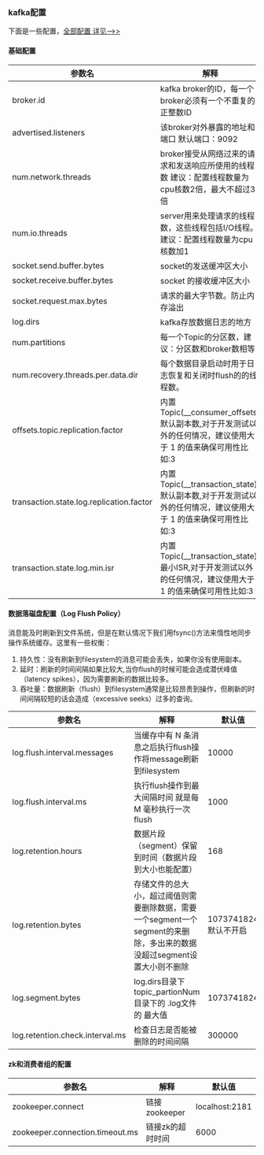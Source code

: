 ### kafka配置  
  
下面是一些配置，[全部配置 详见-->>](http://kafka.apache.org/0101/documentation.html#configuration)    
#### 基础配置  
|   参数名   |  解释    |  默认值  |
| ---- | ---- | ---- |
|  broker.id    | kafka broker的ID，每一个broker必须有一个不重复的正整数ID     |
|  advertised.listeners    | 该broker对外暴露的地址和端口 默认端口：9092     | 127.0.0.1:9092
|  num.network.threads    | broker接受从网络过来的请求和发送响应所使用的线程数 建议：配置线程数量为cpu核数2倍，最大不超过3倍     | 3
| num.io.threads | server用来处理请求的线程数，这些线程包括I/O线程。 建议：配置线程数量为cpu核数加1 | 8
| socket.send.buffer.bytes | socket的发送缓冲区大小 | 102400
| socket.receive.buffer.bytes | socket 的接收缓冲区大小 | 104857600
| socket.request.max.bytes | 请求的最大字节数。防止内存溢出 | 104857600
| log.dirs | kafka存放数据日志的地方 |  KAFKA_HOME/logs
| num.partitions | 每一个Topic的分区数，建议：分区数和broker数相等 | 1
| num.recovery.threads.per.data.dir | 每个数据目录启动时用于日志恢复和关闭时flush的的线程数。 | 1
| offsets.topic.replication.factor | 内置Topic(__consumer_offsets)默认副本数,对于开发测试以外的任何情况，建议使用大于 1 的值来确保可用性比如:3| 1
| transaction.state.log.replication.factor | 内置Topic(__transaction_state)默认副本数,对于开发测试以外的任何情况，建议使用大于 1 的值来确保可用性比如:3| 1
| transaction.state.log.min.isr | 内置Topic(__transaction_state)最小ISR,对于开发测试以外的任何情况，建议使用大于 1 的值来确保可用性比如:3| 1

#### 数据落磁盘配置（Log Flush Policy）  

消息能及时刷新到文件系统，但是在默认情况下我们用fsync()方法来惰性地同步操作系统缓存。这里有一些权衡：  
1. 持久性：没有刷新到filesystem的消息可能会丢失，如果你没有使用副本。  
2. 延时：刷新的时间间隔如果比较大,当你flush的时候可能会造成潜伏峰值（latency spikes），因为需要刷新的数据比较多。
3. 吞吐量：数据刷新（flush）到filesystem通常是比较昂贵到操作，但刷新的时间间隔较短的话会造成（excessive seeks）过多的查询。

|   参数名   |  解释    |  默认值  |
| ---- | ---- | ---- |
|  log.flush.interval.messages    |  当缓存中有 N 条消息之后执行flush操作将message刷新到filesystem  | 10000
| log.flush.interval.ms | 执行flush操作到最大间隔时间 就是每 M 毫秒执行一次flush | 1000
| log.retention.hours | 数据片段（segment）保留到时间（数据片段到大小也能配置） | 168
| log.retention.bytes | 存储文件的总大小，超过阈值则需要删除数据，需要一个segment一个segment的来删除，多出来的数据没超过segment设置大小则不删除 | 1073741824 默认不开启 
| log.segment.bytes | log.dirs目录下topic_partionNum目录下的 .log文件的 最大值 | 1073741824
| log.retention.check.interval.ms | 检查日志是否能被删除的时间间隔 | 300000

 #### zk和消费者组的配置  
 
|   参数名   |  解释    |  默认值  |
| ---- | ---- | ---- |
|  zookeeper.connect    |  链接zookeeper  | localhost:2181
|  zookeeper.connection.timeout.ms    |  链接zk的超时时间 | 6000  
